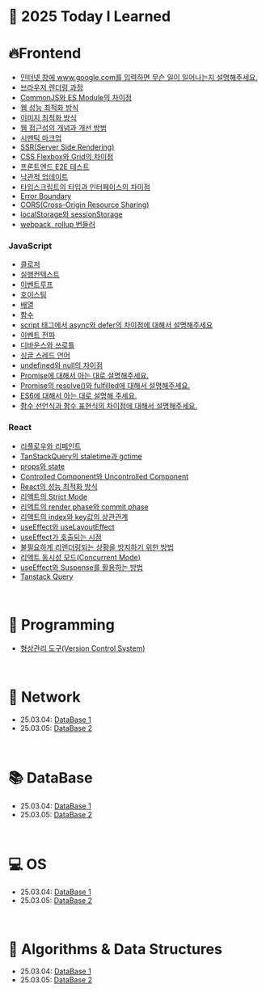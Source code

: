 # 📝 2025 Today I Learned

# 🔥Frontend
- [인터넷 창에 www.google.com를 입력하면 무슨 일이 일어나는지 설명해주세요.](https://github.com/HongDongk/TIL/blob/master/FrontEnd/browser_rendering.md)
- [브라우저 렌더링 과정](https://github.com/HongDongk/TIL/blob/master/FrontEnd/dns_proccess.md)
- [CommonJS와 ES Module의 차이점](https://github.com/HongDongk/TIL/blob/master/FrontEnd/commonJs_esModule.md)
- [웹 성능 최적화 방식](https://github.com/HongDongk/TIL/blob/master/FrontEnd/web_performance_optimization.md)
- [이미지 최적화 방식](https://github.com/HongDongk/TIL/blob/master/FrontEnd/image_optimization.md)
- [웹 접근성의 개념과 개선 방법](https://github.com/HongDongk/TIL/blob/master/FrontEnd/web_accessibility.md)
- [시맨틱 마크업](https://github.com/HongDongk/TIL/blob/master/FrontEnd/symentic_markup.md)
- [SSR(Server Side Rendering)](https://github.com/HongDongk/TIL/blob/master/FrontEnd/ssr.md)
- [CSS Flexbox와 Grid의 차이점](https://github.com/HongDongk/TIL/blob/master/FrontEnd/flexbox_and_grid.md)
- [프론트엔드 E2E 테스트](https://github.com/HongDongk/TIL/blob/master/FrontEnd/e2e_test.md)
- [낙관적 업데이트](https://github.com/HongDongk/TIL/blob/master/FrontEnd/optimistic_update.md)
- [타입스크립트의 타입과 인터페이스의 차이점](https://github.com/HongDongk/TIL/blob/master/FrontEnd/type_and_interface.md)
- [Error Boundary](https://github.com/HongDongk/TIL/blob/master/FrontEnd/error_boundary.md)
- [CORS(Cross-Origin Resource Sharing)](https://github.com/HongDongk/TIL/blob/master/FrontEnd/cors.md)
- [localStorage와 sessionStorage](https://github.com/HongDongk/TIL/blob/master/FrontEnd/localstorage_and_sessionstorage.md)
- [webpack, rollup 번들러](https://github.com/HongDongk/TIL/blob/master/FrontEnd/webpack_and_rollup.md)

### JavaScript
- [클로저](https://github.com/HongDongk/TIL/blob/master/FrontEnd/JavaScript/closure.md)
- [실행컨텍스트](https://github.com/HongDongk/TIL/blob/master/FrontEnd/JavaScript/excution_context.md)
- [이벤트루프](https://github.com/HongDongk/TIL/blob/master/FrontEnd/JavaScript/eventloop.md)
- [호이스팅](https://github.com/HongDongk/TIL/blob/master/FrontEnd/JavaScript/hoisting.md)
- [배열](https://github.com/HongDongk/TIL/blob/master/FrontEnd/JavaScript/array.md)
- [함수](https://github.com/HongDongk/TIL/blob/master/FrontEnd/JavaScript/function.md)
- [script 태그에서 async와 defer의 차이점에 대해서 설명해주세요](https://github.com/HongDongk/TIL/blob/master/FrontEnd/JavaScript/script_tag.md)
- [이벤트 전파](https://github.com/HongDongk/TIL/blob/master/FrontEnd/JavaScript/event_propagtion.md)
- [디바운스와 쓰로틀](https://github.com/HongDongk/TIL/blob/master/FrontEnd/JavaScript/debounce_and_throttle.md)
- [싱글 스레드 언어](https://github.com/HongDongk/TIL/blob/master/FrontEnd/JavaScript/single_thread_language.md)
- [undefined와 null의 차이점](https://github.com/HongDongk/TIL/blob/master/FrontEnd/JavaScript/undefined_and_null.md)
- [Promise에 대해서 아는 대로 설명해주세요.](https://github.com/HongDongk/TIL/blob/master/FrontEnd/JavaScript/promise.md)
- [Promise의 resolve()와 fulfilled에 대해서 설명해주세요.](https://github.com/HongDongk/TIL/blob/master/FrontEnd/JavaScript/promise_2.md)
- [ES6에 대해서 아는 대로 설명해 주세요.](https://github.com/HongDongk/TIL/blob/master/FrontEnd/JavaScript/ES6.md)
- [함수 선언식과 함수 표현식의 차이점에 대해서 설명해주세요.](https://github.com/HongDongk/TIL/blob/master/FrontEnd/JavaScript/function%20declaration_and_function%20expression.md)

### React
- [리플로우와 리페인트](https://github.com/HongDongk/TIL/blob/master/FrontEnd/reflow_and_repaint.md)
- [TanStackQuery의 staletime과 gctime](https://github.com/HongDongk/TIL/blob/master/FrontEnd/React/tanstack-query.md)
- [props와 state](https://github.com/HongDongk/TIL/blob/master/FrontEnd/React/props_and_state.md)
- [Controlled Component와 Uncontrolled Component](https://github.com/HongDongk/TIL/blob/master/FrontEnd/React/controlled_and_uncontrolled%20component.md)
- [React의 성능 최적화 방식](https://github.com/HongDongk/TIL/blob/master/FrontEnd/React/performance_optimization.md)
- [리액트의 Strict Mode](https://github.com/HongDongk/TIL/blob/master/FrontEnd/React/strict_mode.md)
- [리액트의 render phase와 commit phase](https://github.com/HongDongk/TIL/blob/master/FrontEnd/React/render_phase_and_commit_phase.md)
- [리액트의 index와 key값의 상관관계](https://github.com/HongDongk/TIL/blob/master/FrontEnd/React/index_and_key.md)
- [useEffect와 useLayoutEffect](https://github.com/HongDongk/TIL/blob/master/FrontEnd/React/useEffect_and_useLayoutEffect.md)
- [useEffect가 호출되는 시점](https://github.com/HongDongk/TIL/blob/master/FrontEnd/React/useEffect.md)
- [불필요하게 리렌더링되는 상황을 방지하기 위한 방법](https://github.com/HongDongk/TIL/blob/master/FrontEnd/React/reRendering_prevent.md)
- [리액트 동시성 모드(Concurrent Mode)](https://github.com/HongDongk/TIL/blob/master/FrontEnd/React/concurrent_mode.md)
- [useEffect와 Suspense를 활용하는 방법](https://github.com/HongDongk/TIL/blob/master/FrontEnd/React/useEffect_and_suspense.md)
- [Tanstack Query](https://github.com/HongDongk/TIL/blob/master/FrontEnd/React/tanstack_query.md)

<br/>

# 📖 Programming

- [형상관리 도구(Version Control System)](https://github.com/HongDongk/TIL/blob/master/Programing/vcs.md)

<br/>

# 🛜 Network

- 25.03.04: [DataBase 1](https://github.com/100-hours-a-week/shai-til/blob/main/March/2025_03_04.md)
- 25.03.05: [DataBase 2](https://github.com/100-hours-a-week/shai-til/blob/main/March/2025_03_05.md)

<br/>

# 📚 DataBase

- 25.03.04: [DataBase 1](https://github.com/100-hours-a-week/shai-til/blob/main/March/2025_03_04.md)
- 25.03.05: [DataBase 2](https://github.com/100-hours-a-week/shai-til/blob/main/March/2025_03_05.md)

<br/>

# 💻 OS

- 25.03.04: [DataBase 1](https://github.com/100-hours-a-week/shai-til/blob/main/March/2025_03_04.md)
- 25.03.05: [DataBase 2](https://github.com/100-hours-a-week/shai-til/blob/main/March/2025_03_05.md)

<br/>

# 🌈 Algorithms & Data Structures

- 25.03.04: [DataBase 1](https://github.com/100-hours-a-week/shai-til/blob/main/March/2025_03_04.md)
- 25.03.05: [DataBase 2](https://github.com/100-hours-a-week/shai-til/blob/main/March/2025_03_05.md)
